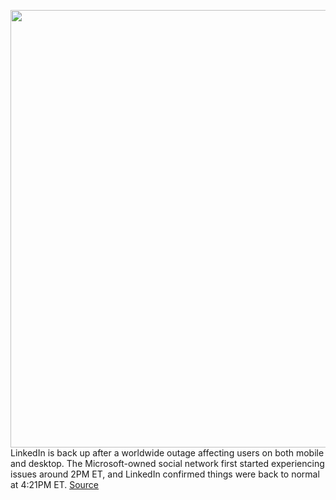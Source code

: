 <img src='https://cdn.vox-cdn.com/thumbor/MNUZNcgZlCC-lSU3c_3qfNlpGns=/0x0:3543x2362/1200x800/filters:focal(1489x898:2055x1464)/cdn.vox-cdn.com/uploads/chorus_image/image/68863106/1229893855.0.jpg' width='700px' /><br/>
LinkedIn is back up after a worldwide outage affecting users on both mobile and desktop. The Microsoft-owned social network first started experiencing issues around 2PM ET, and LinkedIn confirmed things were back to normal at 4:21PM ET.
<a href='https://www.theverge.com/2021/2/23/22297620/linkedin-down-outage-issues'> Source <a/>